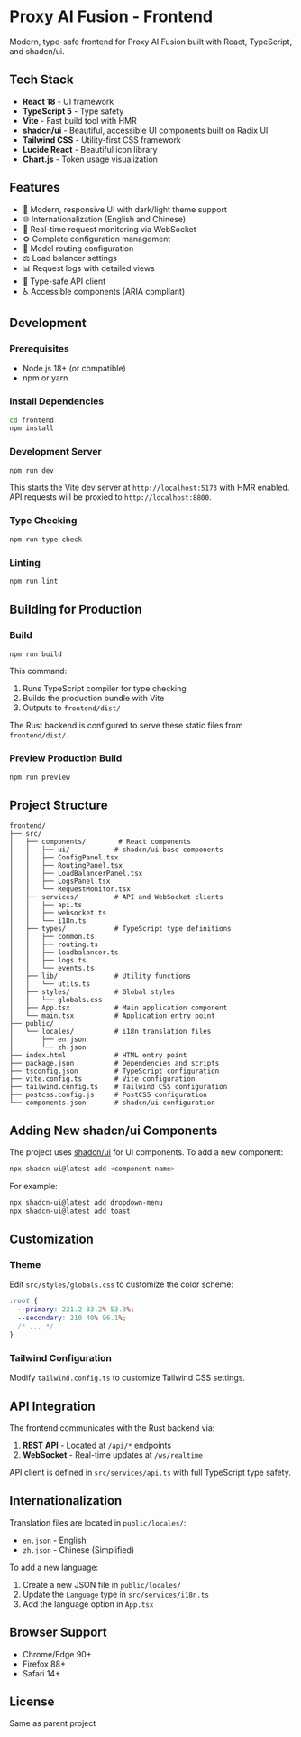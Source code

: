 # Proxy AI Fusion - Frontend

Modern, type-safe frontend for Proxy AI Fusion built with React, TypeScript, and shadcn/ui.

## Tech Stack

- **React 18** - UI framework
- **TypeScript 5** - Type safety
- **Vite** - Fast build tool with HMR
- **shadcn/ui** - Beautiful, accessible UI components built on Radix UI
- **Tailwind CSS** - Utility-first CSS framework
- **Lucide React** - Beautiful icon library
- **Chart.js** - Token usage visualization

## Features

- 🎨 Modern, responsive UI with dark/light theme support
- 🌐 Internationalization (English and Chinese)
- 🔄 Real-time request monitoring via WebSocket
- ⚙️ Complete configuration management
- 🔀 Model routing configuration
- ⚖️ Load balancer settings
- 📊 Request logs with detailed views
- 🎯 Type-safe API client
- ♿ Accessible components (ARIA compliant)

## Development

### Prerequisites

- Node.js 18+ (or compatible)
- npm or yarn

### Install Dependencies

```bash
cd frontend
npm install
```

### Development Server

```bash
npm run dev
```

This starts the Vite dev server at `http://localhost:5173` with HMR enabled. API requests will be proxied to `http://localhost:8800`.

### Type Checking

```bash
npm run type-check
```

### Linting

```bash
npm run lint
```

## Building for Production

### Build

```bash
npm run build
```

This command:
1. Runs TypeScript compiler for type checking
2. Builds the production bundle with Vite
3. Outputs to `frontend/dist/`

The Rust backend is configured to serve these static files from `frontend/dist/`.

### Preview Production Build

```bash
npm run preview
```

## Project Structure

```
frontend/
├── src/
│   ├── components/        # React components
│   │   ├── ui/           # shadcn/ui base components
│   │   ├── ConfigPanel.tsx
│   │   ├── RoutingPanel.tsx
│   │   ├── LoadBalancerPanel.tsx
│   │   ├── LogsPanel.tsx
│   │   └── RequestMonitor.tsx
│   ├── services/         # API and WebSocket clients
│   │   ├── api.ts
│   │   ├── websocket.ts
│   │   └── i18n.ts
│   ├── types/            # TypeScript type definitions
│   │   ├── common.ts
│   │   ├── routing.ts
│   │   ├── loadbalancer.ts
│   │   ├── logs.ts
│   │   └── events.ts
│   ├── lib/              # Utility functions
│   │   └── utils.ts
│   ├── styles/           # Global styles
│   │   └── globals.css
│   ├── App.tsx           # Main application component
│   └── main.tsx          # Application entry point
├── public/
│   └── locales/          # i18n translation files
│       ├── en.json
│       └── zh.json
├── index.html            # HTML entry point
├── package.json          # Dependencies and scripts
├── tsconfig.json         # TypeScript configuration
├── vite.config.ts        # Vite configuration
├── tailwind.config.ts    # Tailwind CSS configuration
├── postcss.config.js     # PostCSS configuration
└── components.json       # shadcn/ui configuration
```

## Adding New shadcn/ui Components

The project uses [shadcn/ui](https://ui.shadcn.com/) for UI components. To add a new component:

```bash
npx shadcn-ui@latest add <component-name>
```

For example:
```bash
npx shadcn-ui@latest add dropdown-menu
npx shadcn-ui@latest add toast
```

## Customization

### Theme

Edit `src/styles/globals.css` to customize the color scheme:

```css
:root {
  --primary: 221.2 83.2% 53.3%;
  --secondary: 210 40% 96.1%;
  /* ... */
}
```

### Tailwind Configuration

Modify `tailwind.config.ts` to customize Tailwind CSS settings.

## API Integration

The frontend communicates with the Rust backend via:

1. **REST API** - Located at `/api/*` endpoints
2. **WebSocket** - Real-time updates at `/ws/realtime`

API client is defined in `src/services/api.ts` with full TypeScript type safety.

## Internationalization

Translation files are located in `public/locales/`:
- `en.json` - English
- `zh.json` - Chinese (Simplified)

To add a new language:
1. Create a new JSON file in `public/locales/`
2. Update the `Language` type in `src/services/i18n.ts`
3. Add the language option in `App.tsx`

## Browser Support

- Chrome/Edge 90+
- Firefox 88+
- Safari 14+

## License

Same as parent project
